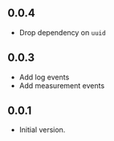 ## 0.0.4

- Drop dependency on `uuid`

## 0.0.3

- Add log events
- Add measurement events

## 0.0.1

- Initial version.
